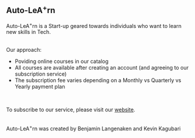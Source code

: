 ## Auto-LeA<sup>+</sup>rn  

Auto-LeA<sup>+</sup>rn is a Start-up geared towards individuals who want to learn new skills in Tech.  
<br>

Our approach:  

* Poviding online courses in our catalog
* All courses are available after creating an account (and agreeing to our subscription service)
* The subscription fee varies depending on a Monthly vs Quarterly vs Yearly payment plan  
<br>

To subscribe to our service, please visit our [website](https://wonderful-mayer-cbcbf0.netlify.app).  
<br>

Auto-LeA<sup>+</sup>rn was created by Benjamin Langenaken and Kevin Kagubari</pre>